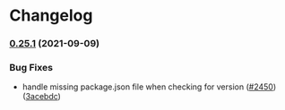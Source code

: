 # Changelog

### [0.25.1](https://www.github.com/open-telemetry/opentelemetry-js/compare/instrumentation-v0.25.0...instrumentation-v0.25.1) (2021-09-09)


### Bug Fixes

* handle missing package.json file when checking for version ([#2450](https://www.github.com/open-telemetry/opentelemetry-js/issues/2450)) ([3acebdc](https://www.github.com/open-telemetry/opentelemetry-js/commit/3acebdcc070cf736e932c9ab9b683eb047c5cabc))
